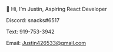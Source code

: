 👋 Hi, I’m Justin, Aspiring React Developer
        
  Discord: snacks#6517
  
  Text: 919-753-3942 
  
  Email: Justin426533@gmail.com 

<!---
justingravely/justingravely is a ✨ special ✨ repository because its `README.md` (this file) appears on your GitHub profile.
You can click the Preview link to take a look at your changes.
--->
